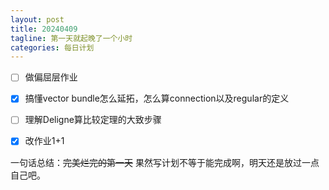 ```yaml
---
layout: post
title: 20240409
tagline: 第一天就起晚了一个小时
categories: 每日计划
---
```




- [ ] 做偏屈层作业

- [x] 搞懂vector bundle怎么延拓，怎么算connection以及regular的定义

- [ ] 理解Deligne算比较定理的大致步骤

- [x] 改作业1+1

一句话总结：~~完美烂完的第一天~~ 果然写计划不等于能完成啊，明天还是放过一点自己吧。